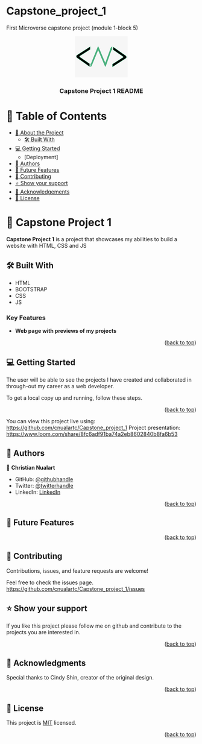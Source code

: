 # Capstone_project_1
First Microverse capstone project (module 1-block 5)


<a name="readme-top"></a>


<div align="center">
  <img src="./images/my_logo.png" alt="logo" width="140"  height="auto" />
  <br/>

  <h3><b>Capstone Project 1 README</b></h3>

</div>

# 📗 Table of Contents

- [📖 About the Project](#about-project)
  - [🛠 Built With](#built-with)
- [💻 Getting Started](#getting-started)
  - [Deployment]
- [👥 Authors](#authors)
- [🔭 Future Features](#future-features)
- [🤝 Contributing](#contributing)
- [⭐️ Show your support](#support)
- [🙏 Acknowledgements](#acknowledgements)
- [📝 License](#license)



# 📖 Capstone Project 1 <a name="about-project"></a>

**Capstone Project 1** is a project that showcases my abilities to build a website with HTML, CSS and JS

## 🛠 Built With <a name="built-with"></a>

- HTML
- BOOTSTRAP
- CSS
- JS



### Key Features <a name="key-features"></a>

- **Web page with previews of my projects**

<p align="right">(<a href="#readme-top">back to top</a>)</p>




## 💻 Getting Started <a name="getting-started"></a>

The user will be able to see the projects I have created and collaborated in through-out my career as a web developer.

To get a local copy up and running, follow these steps.


<p align="right">(<a href="#readme-top">back to top</a>)</p>

You can view this project live using: https://github.com/cnualartc/Capstone_project_1
Project presentation: https://www.loom.com/share/8fc6adf91ba74a2eb8602840b8fa6b53


## 👥 Authors <a name="authors"></a>


👤 **Christian Nualart**

- GitHub: [@githubhandle](https://github.com/cnualartc)
- Twitter: [@twitterhandle](https://twitter.com/Nualart)
- LinkedIn: [LinkedIn](https://linkedin.com/in/cnualart)


<p align="right">(<a href="#readme-top">back to top</a>)</p>



## 🔭 Future Features <a name="future-features"></a>



<!-- - [Setup project repo] **[new_feature_1]**
- [Create header and headline] **[new_feature_2]**
- [style header and headline] **[new_feature_3]** -->

<p align="right">(<a href="#readme-top">back to top</a>)</p>



## 🤝 Contributing <a name="contributing"></a>

Contributions, issues, and feature requests are welcome!

Feel free to check the issues page. https://github.com/cnualartc/Capstone_project_1/issues


## ⭐️ Show your support <a name="support"></a>



If you like this project please follow me on github and contribute to the projects you are interested in.

<p align="right">(<a href="#readme-top">back to top</a>)</p>



## 🙏 Acknowledgments <a name="acknowledgements"></a>

Special thanks to Cindy Shin, creator of the original design.



<p align="right">(<a href="#readme-top">back to top</a>)</p>





## 📝 License <a name="license"></a>

This project is [MIT](./LICENSE) licensed.


<p align="right">(<a href="#readme-top">back to top</a>)</p>

